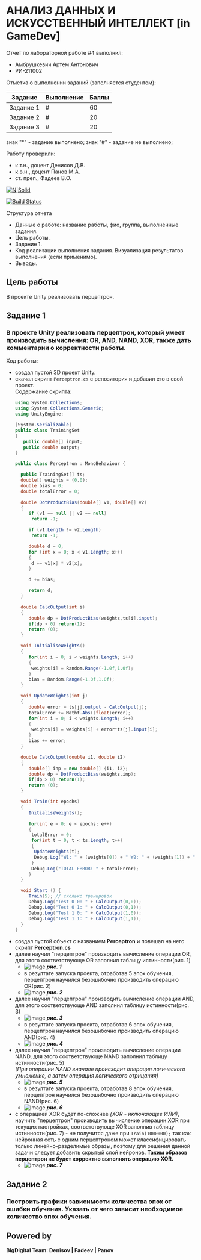 # АНАЛИЗ ДАННЫХ И ИСКУССТВЕННЫЙ ИНТЕЛЛЕКТ [in GameDev]
Отчет по лабораторной работе #4 выполнил:
- Амбрушкевич Артем Антонович
- РИ-211002

Отметка о выполнении заданий (заполняется студентом):

| Задание | Выполнение | Баллы |
| ------ | ------ | ------ |
| Задание 1 | # | 60 |
| Задание 2 | # | 20 |
| Задание 3 | # | 20 |

знак "*" - задание выполнено; знак "#" - задание не выполнено;

Работу проверили:
- к.т.н., доцент Денисов Д.В.
- к.э.н., доцент Панов М.А.
- ст. преп., Фадеев В.О.

[![N|Solid](https://cldup.com/dTxpPi9lDf.thumb.png)](https://nodesource.com/products/nsolid)

[![Build Status](https://travis-ci.org/joemccann/dillinger.svg?branch=master)](https://travis-ci.org/joemccann/dillinger)

Структура отчета

- Данные о работе: название работы, фио, группа, выполненные задания.
- Цель работы.
- Задание 1.
- Код реализации выполнения задания. Визуализация результатов выполнения (если применимо).
- Выводы.

## Цель работы
В проекте Unity реализовать перцептрон.

## Задание 1
### В проекте Unity реализовать перцептрон, который умеет производить вычисления: OR, AND, NAND, XOR, также дать комментарии о корректности работы.
Ход работы:  
 * создал пустой 3D проект Unity.  
 * скачал скрипт ```Perceptron.cs``` с репозитория и добавил его в свой проект.  
   Содержание скрипта:
   ```c#
   using System.Collections;
   using System.Collections.Generic;
   using UnityEngine;

   [System.Serializable]
   public class TrainingSet
   {
      public double[] input;
      public double output;
   }

   public class Perceptron : MonoBehaviour {

     public TrainingSet[] ts;
     double[] weights = {0,0};
     double bias = 0;
     double totalError = 0;

     double DotProductBias(double[] v1, double[] v2) 
     {
        if (v1 == null || v2 == null)
         return -1;

        if (v1.Length != v2.Length)
         return -1;

        double d = 0;
        for (int x = 0; x < v1.Length; x++)
        {
         d += v1[x] * v2[x];
        }

        d += bias;

        return d;
     }

     double CalcOutput(int i)
     {
        double dp = DotProductBias(weights,ts[i].input);
        if(dp > 0) return(1);
        return (0);
     }

     void InitialiseWeights()
     {
        for(int i = 0; i < weights.Length; i++)
        {
         weights[i] = Random.Range(-1.0f,1.0f);
        }
        bias = Random.Range(-1.0f,1.0f);
     }

     void UpdateWeights(int j)
     {
        double error = ts[j].output - CalcOutput(j);
        totalError += Mathf.Abs((float)error);
        for(int i = 0; i < weights.Length; i++)
        {			
         weights[i] = weights[i] + error*ts[j].input[i]; 
        }
        bias += error;
     }

     double CalcOutput(double i1, double i2)
     {
        double[] inp = new double[] {i1, i2};
        double dp = DotProductBias(weights,inp);
        if(dp > 0) return(1);
        return (0);
     }

     void Train(int epochs)
     {
        InitialiseWeights();

        for(int e = 0; e < epochs; e++)
        {
         totalError = 0;
         for(int t = 0; t < ts.Length; t++)
         {
          UpdateWeights(t);
          Debug.Log("W1: " + (weights[0]) + " W2: " + (weights[1]) + " B: " + bias);
         }
         Debug.Log("TOTAL ERROR: " + totalError);
        }
     }

     void Start () {
        Train(5); // сколько тренировок
        Debug.Log("Test 0 0: " + CalcOutput(0,0));
        Debug.Log("Test 0 1: " + CalcOutput(0,1));
        Debug.Log("Test 1 0: " + CalcOutput(1,0));
        Debug.Log("Test 1 1: " + CalcOutput(1,1));		
     }
   }
   ```  
 * создал пустой объект с названием **Perceptron** и повешал на него скрипт **Perceptron.cs**  
 * далее научил "перцептрон" производить вычисление операции OR, для этого соответствующе OR заполнил таблицу истинности(рис. 1)
   - ![image](https://user-images.githubusercontent.com/97295011/201477233-2cee9d2e-1ce0-4019-96f8-30142cf78c37.png)  ***рис. 1***
   - в резултате запуска проекта, отработав 5 эпох обучения, перцептрон научился безошибочно производить операцию OR(рис. 2)
   - ![image](https://user-images.githubusercontent.com/97295011/201477668-5701e45b-7530-45f8-8c14-ee08e33685a2.png)  ***рис. 2***  
 * далее научил "перцептрон" производить вычисление операции AND, для этого соответствующе AND заполнил таблицу истинности(рис. 3)
   - ![image](https://user-images.githubusercontent.com/97295011/201477560-fb6fec69-fddc-4042-b27b-386161913cf1.png)  ***рис. 3*** 
   - в резултате запуска проекта, отработав 6 эпох обучения, перцептрон научился безошибочно производить операцию AND(рис. 4)
   - ![image](https://user-images.githubusercontent.com/97295011/201477600-7b329c3e-74ea-49c3-8ce3-616c9b4cb868.png)  ***рис. 4***   
 * далее научил "перцептрон" производить вычисление операции NAND, для этого соответствующе NAND заполнил таблицу истинности(рис. 5)  
   *(При операции NAND вначале происходит операция логического умножение, а затем операция логического отрицания)* 
   - ![image](https://user-images.githubusercontent.com/97295011/201478154-7fc00012-e00b-42a7-aa6c-3f9138fcf641.png)  ***рис. 5***  
   - в резултате запуска проекта, отработав 8 эпох обучения, перцептрон научился безошибочно производить операцию NAND(рис. 6)  
   - ![image](https://user-images.githubusercontent.com/97295011/201478294-fb4d3546-29aa-4ccc-9a2c-88c01d39980a.png)  ***рис. 6*** 
 * с операцией XOR будет по-сложнее *(XOR - иключающее ИЛИ)*, научить "перцептрон" производить вычисление операции XOR при текущих настройках, соответствующе XOR заполнив таблицу истинности(рис. 7) - не получится даже при ``` Train(1000000); ``` так как нейронная сеть с одним перцептроном может классифицировать только линейно-разделимые образы, поэтому для решения данной задачи следует добавить скрытый слой нейронов. **Таким образов перцептрон не будет корректно выполнять операцию XOR.**
   - ![image](https://user-images.githubusercontent.com/97295011/201479117-76962d35-b375-4333-905d-89588480b6ed.png)  ***рис. 7***  

## Задание 2  
### Построить графики зависимости количества эпох от ошибки обучения. Указать от чего зависит необходимое количество эпох обучения.  



## Powered by

**BigDigital Team: Denisov | Fadeev | Panov**
